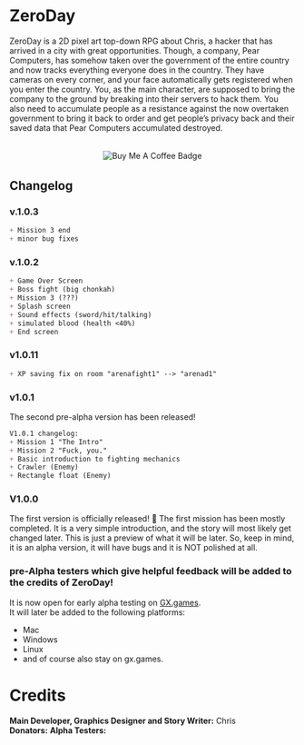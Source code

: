 # ZeroDay
ZeroDay is a 2D pixel art top-down RPG about Chris, a hacker that has arrived in a city with great opportunities. Though, a company, Pear Computers, has somehow taken over the government of the entire country and now tracks everything everyone does in the country. They have cameras on every corner, and your face automatically gets registered when you enter the country. You, as the main character, are supposed to bring the company to the ground by breaking into their servers to hack them. You also need to accumulate people as a resistance against the now overtaken government to bring it back to order and get people’s privacy back and their saved data that Pear Computers accumulated destroyed.

<div align="center" style="margin: 2rem 0;">
  <a href="https://buymeacoffee.com/boreddevhq" target="_blank" style="text-decoration: none;">
    <img src="https://img.shields.io/badge/Buy%20Me%20a%20Coffee-%F0%9F%92%9C-purple?style=for-the-badge&logo=buymeacoffee&logoColor=white" alt="Buy Me A Coffee Badge"/>
  </a>
</div>

## Changelog

### v.1.0.3
```md
+ Mission 3 end
+ minor bug fixes
```

### v.1.0.2
```md
+ Game Over Screen
+ Boss fight (big chonkah)
+ Mission 3 (???)
+ Splash screen
+ Sound effects (sword/hit/talking)
+ simulated blood (health <40%)
+ End screen
```


### v1.0.11
```md
+ XP saving fix on room "arenafight1" --> "arenad1"
```

### v1.0.1
The second pre-alpha version has been released!
```md
V1.0.1 changelog:
+ Mission 1 "The Intro" 
+ Mission 2 "Fuck, you." 
+ Basic introduction to fighting mechanics
+ Crawler (Enemy)
+ Rectangle float (Enemy)
```

### V1.0.0
The first version is officially released! 🎉
The first mission has been mostly completed. It is a very simple introduction, and the story will most likely get changed later. This is just a preview of what it will be later.
So, keep in mind, it is an alpha version, it will have bugs and it is NOT polished at all.



### pre-Alpha testers which give helpful feedback will be added to the credits of ZeroDay!
It is now open for early alpha testing on [GX.games](https://gx.games/games/g6s0ok/zeroday/tracks/17711848-dec2-4c0d-a380-1f9f28275100/).  
It will later be added to the following platforms:
<ul>
  <li>Mac</li>
  <li>Windows</li>
  <li>Linux</li>
  <li>and of course also stay on gx.games.</li>
</ul>





# Credits
**Main Developer, Graphics Designer and Story Writer:** Chris </br>
**Donators:**
**Alpha Testers:**

